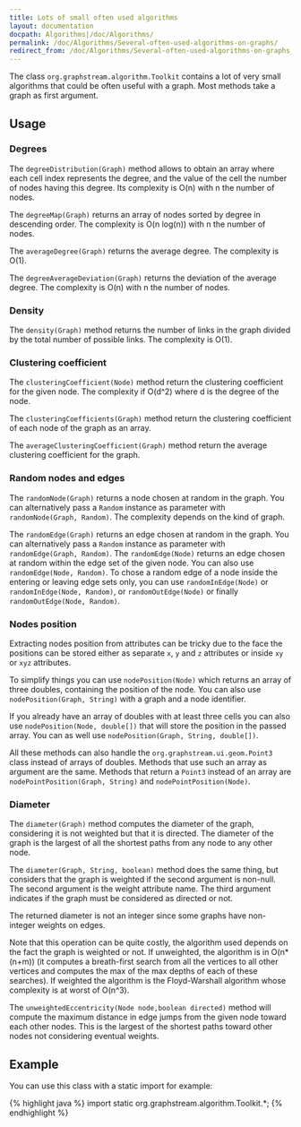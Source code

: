 ```yaml
---
title: Lots of small often used algorithms
layout: documentation
docpath: Algorithms|/doc/Algorithms/
permalink: /doc/Algorithms/Several-often-used-algorithms-on-graphs/
redirect_from: /doc/Algorithms/Several-often-used-algorithms-on-graphs_1.0/
---
```


The class ``org.graphstream.algorithm.Toolkit`` contains a lot of very small algorithms that could be often useful
with a graph. Most methods take a graph as first argument.


## Usage

### Degrees

The ``degreeDistribution(Graph)`` method allows to obtain an array where
each cell index represents the degree, and the value of the cell the number
of nodes having this degree. Its complexity is O(n) with n the number of nodes.

The ``degreeMap(Graph)`` returns an array of nodes sorted by degree
in descending order. The complexity is O(n log(n)) with n the number of nodes.

The ``averageDegree(Graph)`` returns the average degree. The complexity
is O(1).

The ``degreeAverageDeviation(Graph)`` returns the deviation of the average
degree. The complexity is O(n) with n the number of nodes.


### Density

The ``density(Graph)`` method returns the number of links in the graph
divided by the total number of possible links. The complexity is O(1). 


### Clustering coefficient

The ``clusteringCoefficient(Node)`` method return the clustering
coefficient for the given node. The complexity if O(d^2) where d is the
degree of the node.

The ``clusteringCoefficients(Graph)`` method return the clustering
coefficient of each node of the graph as an array.

The ``averageClusteringCoefficient(Graph)`` method return the average
clustering coefficient for the graph.


### Random nodes and edges

The ``randomNode(Graph)`` returns a node chosen at random in the graph. You can
alternatively pass a ``Random`` instance as parameter with ``randomNode(Graph, Random)``.
The complexity depends on the kind of graph.

The ``randomEdge(Graph)`` returns an edge chosen at random in the graph. You can
alternatively pass a ``Random`` instance as parameter with ``randomEdge(Graph, Random)``.
The ``randomEdge(Node)`` returns an edge chosen at random within the edge set of
the given node. You can also use ``randomEdge(Node, Random)``. To chose a random
edge of a node inside the entering or leaving edge sets only, you can use ``randomInEdge(Node)``
or ``randomInEdge(Node, Random)``, or ``randomOutEdge(Node)`` or finally
``randomOutEdge(Node, Random)``. 


### Nodes position

Extracting nodes position from attributes can be tricky due to the face the positions
can be stored either as separate ``x``, ``y`` and ``z`` attributes or inside ``xy`` or
``xyz`` attributes.

To simplify things you can use ``nodePosition(Node)`` which returns an array of three
doubles, containing the position of the node. You can also use ``nodePosition(Graph, String)``
with a graph and a node identifier.

If you already have an array of doubles with at least three cells you can also use
``nodePosition(Node, double[])`` that will store the position in the passed array.
You can as well use ``nodePosition(Graph, String, double[])``.

All these methods can also handle the ``org.graphstream.ui.geom.Point3`` class instead
of arrays of doubles. Methods that use such an array as argument are the same. Methods
that return a ``Point3`` instead of an array are ``nodePointPosition(Graph, String)``
and ``nodePointPosition(Node)``.


### Diameter
 
The ``diameter(Graph)`` method computes the diameter of the graph, considering
it is not weighted but that it is directed. The diameter of the graph is the largest
of all the shortest paths from any node to any other node.

The ``diameter(Graph, String, boolean)`` method does the same thing, but
considers that the graph is weighted if the second argument is non-null. The second
argument is the weight attribute name. The third argument indicates if the graph must
be considered as directed or not.

The returned diameter is not an integer since some graphs have non-integer weights
on edges.

Note that this operation can be quite costly, the algorithm used depends on the
fact the graph is weighted or not. If unweighted, the algorithm is in O(n*(n+m)) (it
computes a breath-first search from all the vertices to all other vertices and
computes the max of the max depths of each of these searches). If weighted the
algorithm is the Floyd-Warshall algorithm whose complexity is at worst of O(n^3).

The ``unweightedEccentricity(Node node,boolean directed)`` method will compute the
maximum distance in edge jumps from the given node toward each other nodes. This is
the largest of the shortest paths toward other nodes not considering eventual weights.


## Example

You can use this class with a static import for example:

{% highlight java %}
import static org.graphstream.algorithm.Toolkit.*;
{% endhighlight %}

